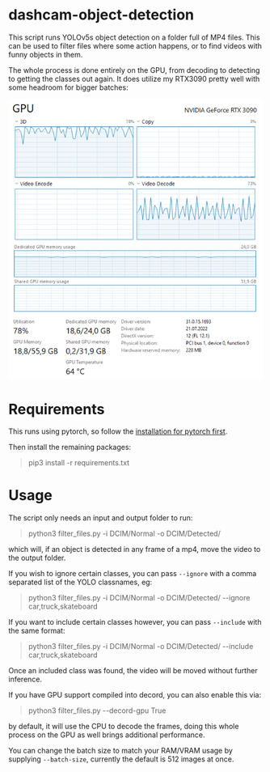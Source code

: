 # dashcam-object-detection

This script runs YOLOv5s object detection on a folder full of MP4 files.
This can be used to filter files where some action happens, or to find videos with funny objects in them.

The whole process is done entirely on the GPU, from decoding to detecting to getting the classes out again. It does
utilize my RTX3090 pretty well with some headroom for bigger batches:

![util.png](util.png)

# Requirements

This runs using pytorch, so follow the [installation for pytorch first](https://pytorch.org/get-started/locally/).

Then install the remaining packages:
> pip3 install -r requirements.txt

# Usage

The script only needs an input and output folder to run:
> python3 filter_files.py -i DCIM/Normal -o DCIM/Detected/

which will, if an object is detected in any frame of a mp4, move the video to the output folder.

If you wish to ignore certain classes, you can pass `--ignore` with a comma separated list of the YOLO classnames, eg:

> python3 filter_files.py -i DCIM/Normal -o DCIM/Detected/ --ignore car,truck,skateboard

If you want to include certain classes however, you can pass `--include` with the same format:

> python3 filter_files.py -i DCIM/Normal -o DCIM/Detected/ --include car,truck,skateboard

Once an included class was found, the video will be moved without further inference.

If you have GPU support compiled into decord, you can also enable this via:
> python3 filter_files.py --decord-gpu True

by default, it will use the CPU to decode the frames, doing this whole process on the GPU as well brings additional
performance.


You can change the batch size to match your RAM/VRAM usage by supplying `--batch-size`, currently the default is 512
images at once.

